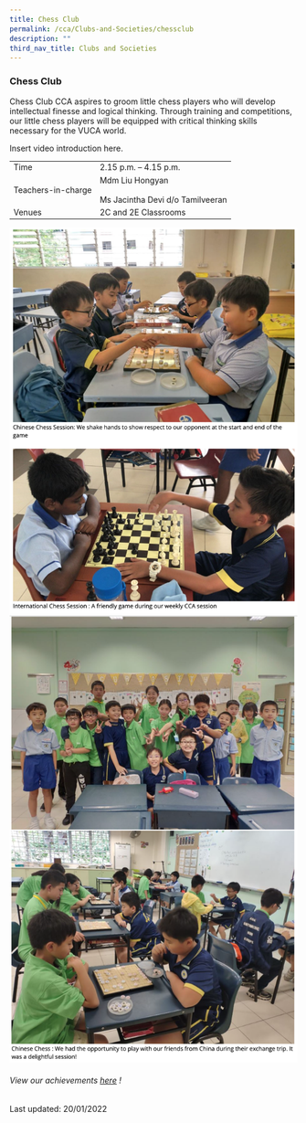 ```yaml
---
title: Chess Club
permalink: /cca/Clubs-and-Societies/chessclub
description: ""
third_nav_title: Clubs and Societies
---
```

### Chess Club

Chess Club CCA aspires to groom little chess players who will develop intellectual finesse and logical thinking. Through training and competitions, our little chess players will be equipped with critical thinking skills necessary for the VUCA world.


Insert video introduction here.

|  |  |
|---|---|
| Time |  2.15 p.m. – 4.15 p.m. |
| Teachers-in-charge | Mdm Liu Hongyan<br><br>Ms Jacintha Devi d/o Tamilveeran |
|  Venues | 2C and 2E Classrooms |

![](/images/cca17.png)
![](/images/cca18.png)

###### View our achievements [here](https://moe-sembawangpri-staging.netlify.app/our-students/non-academic-achievements/clubsandsocieties) !
###### 

Last updated: 20/01/2022